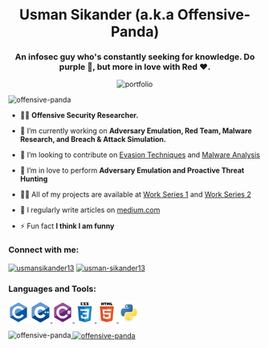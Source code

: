 <h1 align="center">Usman Sikander (a.k.a Offensive-Panda)</h1>
<h3 align="center">An infosec guy who's constantly seeking for knowledge. Do purple 💜, but more in love with Red ❤️.</h3>

<p align="center"> <img src="https://offensive-panda.github.io/PF.jpg" width="350" height="350" alt="portfolio" /> </p>
<p align="left"> <img src="https://komarev.com/ghpvc/?username=offensive-panda&label=Profile%20views&color=0e75b6&style=flat" alt="offensive-panda" /> </p>

- 🧑‍💻 **Offensive Security Researcher.**
  
- 🔭 I’m currently working on **Adversary Emulation, Red Team, Malware Research, and Breach & Attack Simulation.**

- 👯 I’m looking to contribute on [Evasion Techniques](https://offensive-panda.github.io/DefenseEvasionTechniques/) and [Malware Analysis](https://offensive-panda.github.io/MalwareAnalysis)

- 🤝 I’m in love to perform **Adversary Emulation and Proactive Threat Hunting**

- 👨‍💻 All of my projects are available at [Work Series 1](https://offensive-panda.github.io/DefenseEvasionTechniques) and [Work Series 2](https://offensive-panda.github.io/MalwareAnalysis)

- 📝 I regularly write articles on [medium.com](https://medium.com/@merasor07)

- ⚡ Fun fact **I think I am funny**

<h3 align="left">Connect with me:</h3>
<p align="left">
<a href="https://twitter.com/usmansikander13" target="blank"><img align="center" src="https://raw.githubusercontent.com/rahuldkjain/github-profile-readme-generator/master/src/images/icons/Social/twitter.svg" alt="usmansikander13" height="30" width="40" /></a>
<a href="https://linkedin.com/in/usman-sikander13" target="blank"><img align="center" src="https://raw.githubusercontent.com/rahuldkjain/github-profile-readme-generator/master/src/images/icons/Social/linked-in-alt.svg" alt="usman-sikander13" height="30" width="40" /></a>
</p>

<h3 align="left">Languages and Tools:</h3>
<img src="https://raw.githubusercontent.com/devicons/devicon/master/icons/c/c-original.svg" alt="c" width="40" height="40"/> <a href="https://www.w3schools.com/cpp/" target="_blank" rel="noreferrer"> 
<img src="https://raw.githubusercontent.com/devicons/devicon/master/icons/cplusplus/cplusplus-original.svg" alt="cplusplus" width="40" height="40"/> <a href="https://www.w3schools.com/cs/" target="_blank" rel="noreferrer"> 
<img src="https://raw.githubusercontent.com/devicons/devicon/master/icons/csharp/csharp-original.svg" alt="csharp" width="40" height="40"/> <a href="https://www.w3schools.com/css/" target="_blank" rel="noreferrer"> 
<img src="https://raw.githubusercontent.com/devicons/devicon/master/icons/css3/css3-original-wordmark.svg" alt="css3" width="40" height="40"/> <a href="https://www.w3.org/html/" target="_blank" rel="noreferrer"> 
<img src="https://raw.githubusercontent.com/devicons/devicon/master/icons/html5/html5-original-wordmark.svg" alt="html5" width="40" height="40"/> <a href="https://www.nginx.com" target="_blank" rel="noreferrer"> 
<img src="https://raw.githubusercontent.com/devicons/devicon/master/icons/python/python-original.svg" alt="python" width="40" height="40"/> 



<p><img align="left" src="https://github-readme-stats.vercel.app/api/top-langs?username=offensive-panda&show_icons=true&locale=en&layout=compact" alt="offensive-panda" /></p>

<p>&nbsp;<img align="center" src="https://github-readme-stats.vercel.app/api?username=offensive-panda&show_icons=true&locale=en" alt="offensive-panda" /></p>


